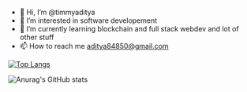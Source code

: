 - 👋 Hi, I’m @timmyaditya
- 👀 I’m interested in software developement
- 🌱 I’m currently learning blockchain and full stack webdev and lot of other stuff
- 📫 How to reach me aditya84850@gmail.com

[![Top Langs](https://github-readme-stats.vercel.app/api/top-langs/?username=timmyaditya&layout=compact&theme=radical)](https://github.com/anuraghazra/github-readme-stats)

![Anurag's GitHub stats](https://github-readme-stats.vercel.app/api?username=timmyaditya&show_icons=true&theme=radical)
